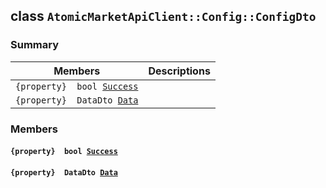 ## class `AtomicMarketApiClient::Config::ConfigDto` 

### Summary

 Members                        | Descriptions                                
--------------------------------|---------------------------------------------
`{property}  bool `[`Success`](#class_atomic_market_api_client_1_1_config_1_1_config_dto_1a506fb037fbb6bfe8f254c021a2c3cfac) | 
`{property}  DataDto `[`Data`](#class_atomic_market_api_client_1_1_config_1_1_config_dto_1a65c0779654774581967081cf3136bd84) | 

### Members

#### `{property}  bool `[`Success`](#class_atomic_market_api_client_1_1_config_1_1_config_dto_1a506fb037fbb6bfe8f254c021a2c3cfac) 

#### `{property}  DataDto `[`Data`](#class_atomic_market_api_client_1_1_config_1_1_config_dto_1a65c0779654774581967081cf3136bd84) 

